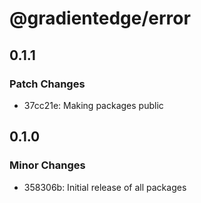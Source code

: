 # @gradientedge/error

## 0.1.1

### Patch Changes

- 37cc21e: Making packages public

## 0.1.0

### Minor Changes

- 358306b: Initial release of all packages
